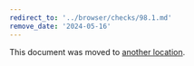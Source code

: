 ```yaml
---
redirect_to: '../browser/checks/98.1.md'
remove_date: '2024-05-16'
---
```


This document was moved to [another location](../browser/checks/98.1.md).

<!-- This redirect file can be deleted after 2024-05-16. -->
<!-- Redirects that point to other docs in the same project expire in three months. -->
<!-- Redirects that point to docs in a different project or site (for example, link is not relative and starts with `https:`) expire in one year. -->
<!-- Before deletion, see: https://docs.gitlab.com/ee/development/documentation/redirects.html -->
